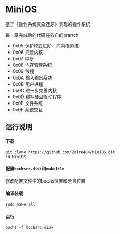 # MiniOS
基于《操作系统真象还原》实现的操作系统

每一章完成后的代码在各自的branch
- 0x05 保护模式进阶，向内核迈进
- 0x06 完善内核
- 0x07 中断
- 0x08 内存管理系统
- 0x09 线程
- 0x0A 输入输出系统
- 0x0B 用户进程
- 0x0C 进一步完善内核
- 0x0D 编写硬盘驱动程序
- 0x0E 文件系统
- 0x0F 系统交互

## 运行说明

#### 下载
```
git clone https://github.com/Zaire404/MiniOS.git
cd MiniOS
```
#### 配置`bochsrc.disk`和`makefile`
修改配置文件中的bochs位置和硬盘位置
#### 编译装载
```
sudo make all
```
#### 运行
```
bochs -f bochsrc.disk
```




